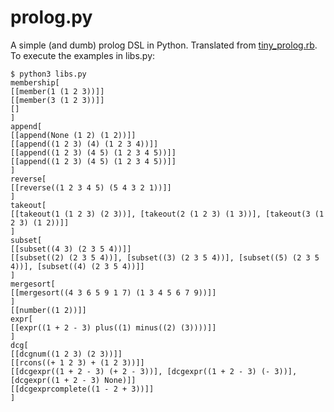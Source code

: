 # prolog.py

A simple (and dumb) prolog DSL in Python. Translated from [tiny_prolog.rb](https://codezine.jp/article/detail/461). To execute the examples in libs.py:

```shell
$ python3 libs.py 
membership[
[[member(1 (1 2 3))]]
[[member(3 (1 2 3))]]
[]
]
append[
[[append(None (1 2) (1 2))]]
[[append((1 2 3) (4) (1 2 3 4))]]
[[append((1 2 3) (4 5) (1 2 3 4 5))]]
[[append((1 2 3) (4 5) (1 2 3 4 5))]]
]
reverse[
[[reverse((1 2 3 4 5) (5 4 3 2 1))]]
]
takeout[
[[takeout(1 (1 2 3) (2 3))], [takeout(2 (1 2 3) (1 3))], [takeout(3 (1 2 3) (1 2))]]
]
subset[
[[subset((4 3) (2 3 5 4))]]
[[subset((2) (2 3 5 4))], [subset((3) (2 3 5 4))], [subset((5) (2 3 5 4))], [subset((4) (2 3 5 4))]]
]
mergesort[
[[mergesort((4 3 6 5 9 1 7) (1 3 4 5 6 7 9))]]
]
[[number((1 2))]]
expr[
[[expr((1 + 2 - 3) plus((1) minus((2) (3))))]]
]
dcg[
[[dcgnum((1 2 3) (2 3))]]
[[rcons((+ 1 2 3) + (1 2 3))]]
[[dcgexpr((1 + 2 - 3) (+ 2 - 3))], [dcgexpr((1 + 2 - 3) (- 3))], [dcgexpr((1 + 2 - 3) None)]]
[[dcgexprcomplete((1 - 2 + 3))]]
]
```
